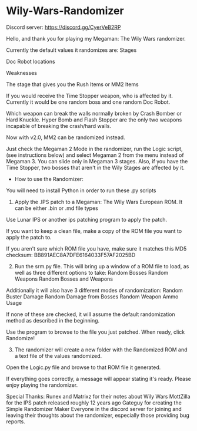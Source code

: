 # Wily-Wars-Randomizer

Discord server: https://discord.gg/CyerVeB2RP

Hello, and thank you for playing my Megaman: The Wily Wars randomizer.

Currently the default values it randomizes are:
Stages

Doc Robot locations

Weaknesses

The stage that gives you the Rush Items or MM2 Items

If you would receive the Time Stopper weapon, who is affected by it. Currently it would be one random boss and one random Doc Robot.

Which weapon can break the walls normally broken by Crash Bomber or Hard Knuckle.
	Hyper Bomb and Flash Stopper are the only two weapons incapable of breaking the crash/hard walls.

Now with v2.0, MM2 can be randomized instead.

Just check the Megaman 2 Mode in the randomizer, run the Logic script,(see instructions below) and select Megaman 2 from the menu instead of Megaman 3. You can slide only in Megaman 3 stages. Also, if you have the Time Stopper, two bosses that aren't in the Wily Stages are affected by it.

- How to use the Randomizer:

You will need to install Python in order to run these .py scripts

1. Apply the .IPS patch to a Megaman: The Wily Wars European ROM. It can be either .bin or .md file types

Use Lunar IPS or another ips patching program to apply the patch.

If you want to keep a clean file, make a copy of the ROM file you want to apply the patch to.

If you aren't sure which ROM file you have, make sure it matches this MD5 checksum:
BB891AEC8A7DFE6164033F57AF2025BD

2. Run the srm.py file. This will bring up a window of a ROM file to load, as well as three different options to take:
Random Bosses
Random Weapons
Random Bosses and Weapons

Additionally it will also have 3 different modes of randomization:
Random Buster Damage
Random Damage from Bosses
Random Weapon Ammo Usage

If none of these are checked, it will assume the default randomization method as described in the beginning.

Use the program to browse to the file you just patched. When ready, click Randomize!

3. The randomizer will create a new folder with the Randomized ROM and a text file of the values randomized.

Open the Logic.py file and browse to that ROM file it generated.

If everything goes correctly, a message will appear stating it's ready. Please enjoy playing the randomizer.

Special Thanks:
Runex and Matrixz for their notes about Wily Wars
MottZilla for the IPS patch released roughly 12 years ago
Gateguy for creating the Simple Randomizer Maker
Everyone in the discord server for joining and leaving their thoughts about the randomizer, especially those providing bug reports.


